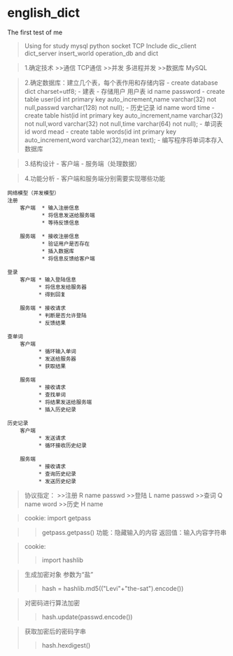 # english_dict
The first test of me

>Using for study mysql python socket TCP 
>Include dic_client dict_server insert_world operation_db and dict

>1.确定技术
    >>通信      TCP通信
    >>并发      多进程并发
    >>数据库     MySQL

>2.确定数据库：建立几个表，每个表作用和存储内容
    - create database dict charset=utf8;
    - 建表
    - 存储用户   用户表 id  name   password
    - create table user(id int primary key auto_increment,name varchar(32) not null,passwd varchar(128) not null);
    - 历史记录         id  name   word    time
    - create table hist(id int primary key auto_increment,name varchar(32) not null,word varchar(32) not null,time varchar(64) not null);
    - 单词表           id  word   mead
    - create table words(id int primary key auto_increment,word varchar(32),mean text);
    - 编写程序将单词本存入数据库

>3.结构设计
    - 客户端
    - 服务端（处理数据）

>4.功能分析
    - 客户端和服务端分别需要实现哪些功能

    网络模型（并发模型）
    注册
        客户端  * 输入注册信息
               * 将信息发送给服务端
               * 等待反馈信息

        服务端  * 接收注册信息
               * 验证用户是否存在
               * 插入数据库
               * 将信息反馈给客户端

    登录
        客户端 * 输入登陆信息
              * 将信息发给服务器
              * 得到回复

        服务端 * 接收请求
              * 判断是否允许登陆
              * 反馈结果

    查单词
        客户端
              * 循环输入单词
              * 发送给服务器
              * 获取结果

        服务端
              * 接收请求
              * 查找单词
              * 将结果发送给服务端
              * 插入历史纪录

    历史记录
        客户端
              * 发送请求
              * 循环接收历史纪录

        服务端
              * 接收请求
              * 查询历史纪录
              * 发送历史纪录


>协议指定：
           >>注册  R  name   passwd
           >>登陆  L  name   passwd
           >>查词  Q  name   word
           >>历史  H  name



>cookie: import getpass

>>getpass.getpass()
>>功能：隐藏输入的内容
>>返回值：输入内容字符串


>cookie:
 >>import hashlib

>生成加密对象 参数为“盐”
 >>hash = hashlib.md5(("Levi"+"the-sat").encode())

>对密码进行算法加密
 >>hash.update(passwd.encode())

>获取加密后的密码字串
 >>hash.hexdigest()
